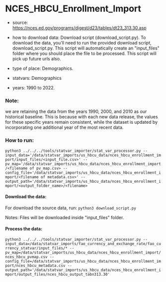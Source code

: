 # NCES_HBCU_Enrollment_Import

- source:  https://nces.ed.gov/programs/digest/d23/tables/dt23_313.30.asp

- how to download data: Download script (download_script.py).
    To download the data, you'll need to run the provided download script, download_script.py. This script will automatically create an "input_files" folder where you should place the file to be processed. This script will pick up future urls also.

- type of place: Demographics.

- statvars: Demographics

- years: 1990 to 2022.

### Note:
we are retaining the data from the years 1990, 2000, and 2010 as our historical baseline. This is because with each new data release, the values for these specific years remain consistent, while the dataset is updated by incorporating one additional year of the most recent data.

### How to run:

`python3 ../../../tools/statvar_importer/stat_var_processor.py --input_data='/data/statvar_imports/us_hbcu_data/nces_hbcu_enrollment_import/input_files/<input_file.csv>' --pv_map='/data/statvar_imports/us_hbcu_data/nces_hbcu_enrollment_import/<filename of pv_map.csv> --config_file='/data/statvar_imports/us_hbcu_data/nces_hbcu_enrollment_import/<filename of metadata.csv>' --output_path='/data/statvar_imports/us_hbcu_data/nces_hbcu_enrollment_import/<output_folder_name>/<filename>`

#### Download the data: 

For download the source data, run:
`python3 download_script.py`

Notes: Files will be downloaded inside "input_files" folder.

#### Process the data:

`python3 ../../../tools/statvar_importer/stat_var_processor.py --input_data=/data/statvar_imports/fao_currency_and_exchange_rate/fao_currency_statvar/input_files/* --pv_map=/data/statvar_imports/us_hbcu_data/nces_hbcu_enrollment_import/nces_hbcu_pvmap.csv --config_file=/data/statvar_imports/us_hbcu_data/nces_hbcu_enrollment_import/nces_hbcu_metadata.csv --output_path='/data/statvar_imports/us_hbcu_data/nces_hbcu_enrollment_import/output_files/nces_hbcu_output_tabn313.30'`

